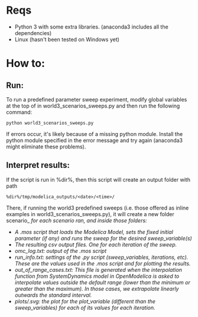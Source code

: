 # Reqs
- Python 3 with some extra libraries. (anaconda3 includes all the dependencies)
- Linux (hasn't been tested on Windows yet)
# How to:
## Run:
To run a predefined parameter sweep experiment, modify global variables at the top of in world3\_scenarios\_sweeps.py and then run the following command:

    python world3_scenarios_sweeps.py
If errors occur, it's likely because of a missing python module. Install the python module specified in the error message and try again (anaconda3 might eliminate these problems).
## Interpret results:
If the script is run in %dir%, then this script will create an output folder with
path

    %dir%/tmp/modelica_outputs/<date>/<time>/

There, if running the world3 predefined sweeps (i.e. those offered as inline examples in world3\_scenarios\_sweeps.py), it will create a new folder scenario\_<i> for each scenario ran, and inside those folders:

  - A .mos script that loads the Modelica Model, sets the fixed initial
parameter (if any) and runs the sweep for the desired sweep_variable(s)
  - The resulting csv output files. One for each iteration of the sweep.
  - omc_log.txt: output of the .mos script
  - run_info.txt: settings of the .py script (sweep_variables,
    iterations, etc). These are the values used in the .mos script and for
    plotting the results.
  - out_of_range_cases.txt: This file is generated when the interpolation
function from SystemDynamics model in OpenModelica is asked to
interpolate values outside the default range (lower than the minimum or greater
than the maximum). In those cases, we extrapolate linearly outwards the standard interval.
  - plots/<var>.svg: the plot for the plot_variable (different than the
sweep_variables) for each of its values for each iteration.
